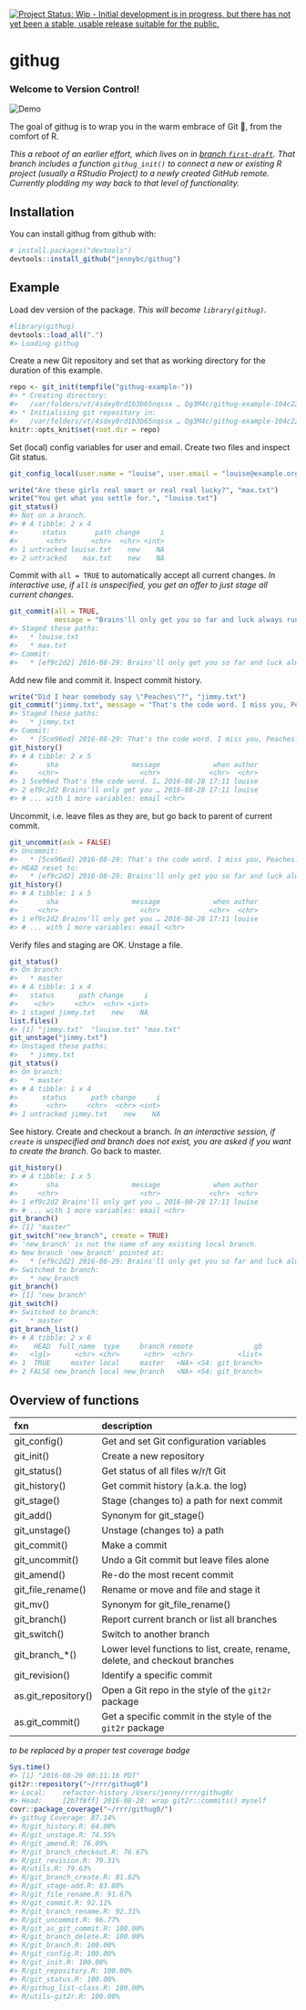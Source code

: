 
<!-- README.md is generated from README.Rmd. Please edit that file -->
[![Project Status: Wip - Initial development is in progress, but there has not yet been a stable, usable release suitable for the public.](http://www.repostatus.org/badges/0.1.0/wip.svg)](http://www.repostatus.org/#wip)

githug
======

### Welcome to Version Control!

<!--[Demo](https://analovesdotcom.files.wordpress.com/2015/10/voldyhug-1440161473.gif)-->
![Demo](img/voldyhug-1440161473.gif)

The goal of githug is to wrap you in the warm embrace of Git 🤗, from the comfort of R.

*This a reboot of an earlier effort, which lives on in [branch `first-draft`](https://github.com/jennybc/githug/tree/first-draft). That branch includes a function `githug_init()` to connect a new or existing R project (usually a RStudio Project) to a newly created GitHub remote. Currently plodding my way back to that level of functionality.*

Installation
------------

You can install githug from github with:

``` r
# install.packages("devtools")
devtools::install_github("jennybc/githug")
```

Example
-------

Load dev version of the package. *This will become `library(githug)`.*

``` r
#library(githug)
devtools::load_all(".")
#> Loading githug
```

Create a new Git repository and set that as working directory for the duration of this example.

``` r
repo <- git_init(tempfile("githug-example-"))
#> * Creating directory:
#>   /var/folders/vt/4sdxy0rd1b3b65nqssx … Qg3M4c/githug-example-104c22b3c3d11
#> * Initialising git repository in:
#>   /var/folders/vt/4sdxy0rd1b3b65nqssx … Qg3M4c/githug-example-104c22b3c3d11
knitr::opts_knit$set(root.dir = repo)
```

Set (local) config variables for user and email.
Create two files and inspect Git status.

``` r
git_config_local(user.name = "louise", user.email = "louise@example.org")

write("Are these girls real smart or real real lucky?", "max.txt")
write("You get what you settle for.", "louise.txt")
git_status()
#> Not on a branch.
#> # A tibble: 2 x 4
#>      status       path change     i
#>       <chr>      <chr>  <chr> <int>
#> 1 untracked louise.txt    new    NA
#> 2 untracked    max.txt    new    NA
```

Commit with `all = TRUE` to automatically accept all current changes. *In interactive use, if `all` is unspecified, you get an offer to just stage all current changes.*

``` r
git_commit(all = TRUE,
           message = "Brains'll only get you so far and luck always runs out.")
#> Staged these paths:
#>   * louise.txt
#>   * max.txt
#> Commit:
#>   * [ef9c2d2] 2016-08-29: Brains'll only get you so far and luck always runs out.
```

Add new file and commit it. Inspect commit history.

``` r
write("Did I hear somebody say \"Peaches\"?", "jimmy.txt")
git_commit("jimmy.txt", message = "That's the code word. I miss you, Peaches.")
#> Staged these paths:
#>   * jimmy.txt
#> Commit:
#>   * [5ce96ed] 2016-08-29: That's the code word. I miss you, Peaches.
git_history()
#> # A tibble: 2 x 5
#>       sha                  message             when author
#>     <chr>                    <chr>            <chr>  <chr>
#> 1 5ce96ed That's the code word. I… 2016-08-28 17:11 louise
#> 2 ef9c2d2 Brains'll only get you … 2016-08-28 17:11 louise
#> # ... with 1 more variables: email <chr>
```

Uncommit, i.e. leave files as they are, but go back to parent of current commit.

``` r
git_uncommit(ask = FALSE)
#> Uncommit:
#>   * [5ce96ed] 2016-08-29: That's the code word. I miss you, Peaches.
#> HEAD reset to:
#>   * [ef9c2d2] 2016-08-29: Brains'll only get you so far and luck always runs out.
git_history()
#> # A tibble: 1 x 5
#>       sha                  message             when author
#>     <chr>                    <chr>            <chr>  <chr>
#> 1 ef9c2d2 Brains'll only get you … 2016-08-28 17:11 louise
#> # ... with 1 more variables: email <chr>
```

Verify files and staging are OK. Unstage a file.

``` r
git_status()
#> On branch:
#>   * master
#> # A tibble: 1 x 4
#>   status      path change     i
#>    <chr>     <chr>  <chr> <int>
#> 1 staged jimmy.txt    new    NA
list.files()
#> [1] "jimmy.txt"  "louise.txt" "max.txt"
git_unstage("jimmy.txt")
#> Unstaged these paths:
#>   * jimmy.txt
git_status()
#> On branch:
#>   * master
#> # A tibble: 1 x 4
#>      status      path change     i
#>       <chr>     <chr>  <chr> <int>
#> 1 untracked jimmy.txt    new    NA
```

See history.
Create and checkout a branch. *In an interactive session, if `create` is unspecified and branch does not exist, you are asked if you want to create the branch.* Go back to master.

``` r
git_history()
#> # A tibble: 1 x 5
#>       sha                  message             when author
#>     <chr>                    <chr>            <chr>  <chr>
#> 1 ef9c2d2 Brains'll only get you … 2016-08-28 17:11 louise
#> # ... with 1 more variables: email <chr>
git_branch()
#> [1] "master"
git_switch("new_branch", create = TRUE)
#> 'new_branch' is not the name of any existing local branch.
#> New branch 'new_branch' pointed at:
#>   * [ef9c2d2] 2016-08-29: Brains'll only get you so far and luck always runs out.
#> Switched to branch:
#>   * new_branch
git_branch()
#> [1] "new_branch"
git_switch()
#> Switched to branch:
#>   * master
git_branch_list()
#> # A tibble: 2 x 6
#>    HEAD  full_name  type     branch remote               gb
#>   <lgl>      <chr> <chr>      <chr>  <chr>           <list>
#> 1  TRUE     master local     master   <NA> <S4: git_branch>
#> 2 FALSE new_branch local new_branch   <NA> <S4: git_branch>
```

Overview of functions
---------------------

| fxn                  | description                                                                  |
|:---------------------|:-----------------------------------------------------------------------------|
| git\_config()        | Get and set Git configuration variables                                      |
| git\_init()          | Create a new repository                                                      |
| git\_status()        | Get status of all files w/r/t Git                                            |
| git\_history()       | Get commit history (a.k.a. the log)                                          |
| git\_stage()         | Stage (changes to) a path for next commit                                    |
| git\_add()           | Synonym for git\_stage()                                                     |
| git\_unstage()       | Unstage (changes to) a path                                                  |
| git\_commit()        | Make a commit                                                                |
| git\_uncommit()      | Undo a Git commit but leave files alone                                      |
| git\_amend()         | Re-do the most recent commit                                                 |
| git\_file\_rename()  | Rename or move and file and stage it                                         |
| git\_mv()            | Synonym for git\_file\_rename()                                              |
| git\_branch()        | Report current branch or list all branches                                   |
| git\_switch()        | Switch to another branch                                                     |
| git\_branch\_\*()    | Lower level functions to list, create, rename, delete, and checkout branches |
| git\_revision()      | Identify a specific commit                                                   |
| as.git\_repository() | Open a Git repo in the style of the `git2r` package                          |
| as.git\_commit()     | Get a specific commit in the style of the `git2r` package                    |

*to be replaced by a proper test coverage badge*

``` r
Sys.time()
#> [1] "2016-08-29 00:11:16 PDT"
git2r::repository("~/rrr/githug0")
#> Local:    refactor-history /Users/jenny/rrr/githug0/
#> Head:     [2b7f8ff] 2016-08-28: wrap git2r::commits() myself
covr::package_coverage("~/rrr/githug0/")
#> githug Coverage: 87.14%
#> R/git_history.R: 64.00%
#> R/git_unstage.R: 74.55%
#> R/git_amend.R: 76.09%
#> R/git_branch_checkout.R: 76.67%
#> R/git_revision.R: 79.31%
#> R/utils.R: 79.63%
#> R/git_branch_create.R: 81.82%
#> R/git_stage-add.R: 83.08%
#> R/git_file_rename.R: 91.67%
#> R/git_commit.R: 92.11%
#> R/git_branch_rename.R: 92.31%
#> R/git_uncommit.R: 96.77%
#> R/git_as_git_commit.R: 100.00%
#> R/git_branch_delete.R: 100.00%
#> R/git_branch.R: 100.00%
#> R/git_config.R: 100.00%
#> R/git_init.R: 100.00%
#> R/git_repository.R: 100.00%
#> R/git_status.R: 100.00%
#> R/githug_list-class.R: 100.00%
#> R/utils-git2r.R: 100.00%
```
